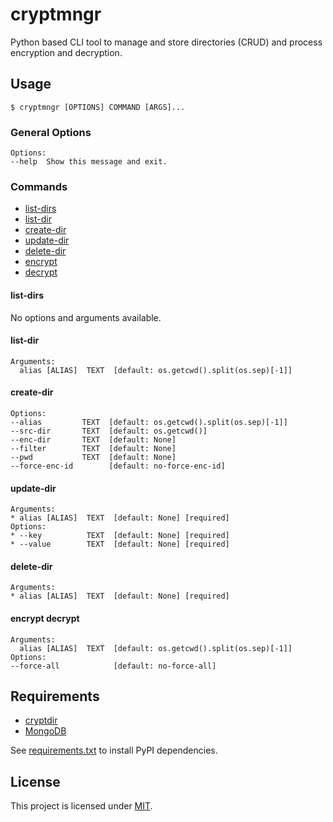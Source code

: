 # cryptmngr

Python based CLI tool to manage and store directories (CRUD) and process encryption and decryption.

## Usage

    $ cryptmngr [OPTIONS] COMMAND [ARGS]...

### General Options

```
Options:
--help  Show this message and exit.
```

### Commands
                       
- [list-dirs](#list-dirs)
- [list-dir](#list-dir)
- [create-dir](#create-dir)
- [update-dir](#update-dir)
- [delete-dir](#delete-dir)
- [encrypt](#encrypt-decrypt)
- [decrypt](#encrypt-decrypt)

#### list-dirs

No options and arguments available.

#### list-dir

```
Arguments:
  alias [ALIAS]  TEXT  [default: os.getcwd().split(os.sep)[-1]]
```

#### create-dir

```
Options:
--alias         TEXT  [default: os.getcwd().split(os.sep)[-1]]
--src-dir       TEXT  [default: os.getcwd()]
--enc-dir       TEXT  [default: None]
--filter        TEXT  [default: None]
--pwd           TEXT  [default: None]
--force-enc-id        [default: no-force-enc-id]
```

#### update-dir

```
Arguments:
* alias [ALIAS]  TEXT  [default: None] [required]
Options:
* --key          TEXT  [default: None] [required]
* --value        TEXT  [default: None] [required]
```

#### delete-dir

```
Arguments:
* alias [ALIAS]  TEXT  [default: None] [required]
```

#### encrypt decrypt

```
Arguments:
  alias [ALIAS]  TEXT  [default: os.getcwd().split(os.sep)[-1]]
Options:
--force-all            [default: no-force-all]
```

## Requirements

- [cryptdir](https://github.com/aoephtua/cryptdir)
- [MongoDB](https://github.com/mongodb/mongo)

See [requirements.txt](https://github.com/aoephtua/cryptmngr/blob/main/requirements.txt) to install PyPI dependencies.

## License

This project is licensed under [MIT](https://github.com/aoephtua/cryptmngr/blob/main/LICENSE).